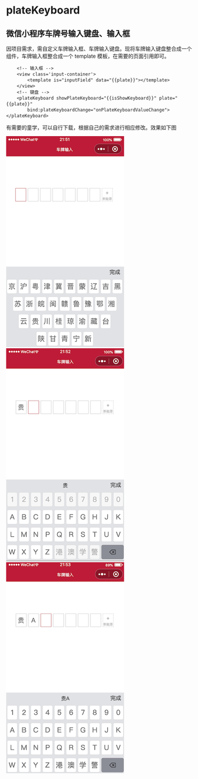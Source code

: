 # plateKeyboard
## 微信小程序车牌号输入键盘、输入框

因项目需求，需自定义车牌输入框、车牌输入键盘。现将车牌输入键盘整合成一个组件，车牌输入框整合成一个 template 模板，在需要的页面引用即可。
```
    <!-- 输入框 -->
    <view class='input-container'>
        <template is="inputField" data="{{plate}}"></template>
    </view>
    <!-- 键盘 -->
    <plateKeyboard showPlateKeyboard="{{isShowKeyboard}}" plate="{{plate}}"
        bind:plateKeyboardChange="onPlateKeyboardValueChange"></plateKeyboard>
```
有需要的童学，可以自行下载，根据自己的需求进行相应修改。效果如下图

![](plateKeyboard1.png) ![](plateKeyboard2.png) ![](plateKeyboard.png)
